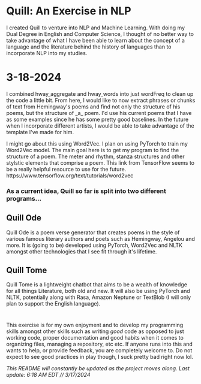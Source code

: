 <h1> Quill: An Exercise in NLP </h1>
I created Quill to venture into NLP and Machine Learning.
 With doing my Dual Degree in English and Computer Science, I thought of no better way to take advantage of what I have been able to learn about the concept
 of a language and the literature behind the history of languages than to incorporate NLP into my studies.
<h1> 3-18-2024 </h1> 
<p>
I combined hway_aggregate and hway_words into just wordFreq to clean up the code a little bit. From here, I would like to now extract phrases or chunks of text from Hemingway's poems and find not only the structure of his poems, but the structure of _a_ poem. I'd use his current poems that I have as some examples since he has some pretty good baselines.
In the future when I incorporate different artists, I would be able to take advantage of the template I've made for him.

 <p> I might go about this using Word2Vec. I plan on using PyTorch to train my Word2Vec model. The main goal here is to get my program to find the structure of a poem. The meter and rhythm, stanza structures and other stylstic elements that comprise a poem. This link from TensorFlow seems to be a really helpful resource to use for the future. 
https://www.tensorflow.org/text/tutorials/word2vec
</p>
 </p>


</p>

<h3> As a current idea, Quill so far is split into two different programs... </h3> 
 
 <h2> Quill Ode </h2>
Quill Ode is a poem verse generator that creates poems in the style of various famous literary authors and poets such as Hemingway, Angelou and more. It is (going to be) developed using 
PyTorch, Word2Vec and NLTK amongst other technologies that I see fit through it's lifetime. 

<h2> Quill Tome </h2>
Quill Tome is a lightweight chatbot that aims to be a wealth of knowledge for all things Literature, both old and new. It will also be using PyTorch and NLTK, potentially along with Rasa, Amazon Neptune or TextBlob (I will only plan to support the English language).

<h1></h1>

 This exercise is for my own enjoyment and to develop my programming skills amongst other skills such as writing _good_ code as opposed to just working code, proper documentation and good habits when it comes to organizing files, managing a repository, etc etc. If anyone runs into this and wants to help, or provide feedback, you are completely welcome to. Do not expect to see good practices in play though, I suck pretty bad right now lol.

_This README will constantly be updated as the project moves along. Last update: 6:18 AM EDT // 3/17/2024_
